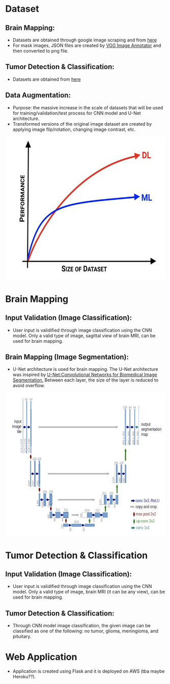# Dataset

## Brain Mapping:
- Datasets are obtained through google image scraping and from [here](https://www.kaggle.com/navoneel/brain-mri-images-for-brain-tumor-detection)
- For mask images, JSON files are created by [VGG Image Annotator](https://www.robots.ox.ac.uk/~vgg/software/via/) and then converted to png file.

## Tumor Detection & Classification:
- Datasets are obtained from [here](https://www.kaggle.com/sartajbhuvaji/brain-tumor-classification-mri)

## Data Augmentation:
- Purpose: the massive increase in the scale of datasets that will be used for training/validation/test process for CNN model and U-Net architecture.
- Transformed versions of the original image dataset are created by applying image flip/rotation, changing image contrast, etc.
<img src="webDev/static/project-description-1.png" width="650" height="450">

# Brain Mapping

## Input Validation (Image Classification):
- User input is validified through image classification using the CNN model. Only a valid type of image, sagittal view of brain MRI, can be used for brain mapping.

## Brain Mapping (Image Segmentation):
- U-Net architecture is used for brain mapping. The U-Net architecture was inspired by [U-Net:Convolutional Networks for Biomedical Image Segmentation.](https://lmb.informatik.uni-freiburg.de/people/ronneber/u-net/) Between each layer, the size of the layer is reduced to avoid overflow.
<img src="webDev/static/project-description-2.png" width="650" height="450">


# Tumor Detection & Classification

## Input Validation (Image Classification):
- User input is validified through image classification using the CNN model. Only a valid type of image, brain MRI (it can be any view), can be used for brain mapping.

## Tumor Detection & Classification:
- Through CNN model image classification, the given image can be classified as one of the following: no tumor, glioma, meningioma, and pituitary.


# Web Application
- Application is created using Flask and it is deployed on AWS (tba maybe Heroku??).


